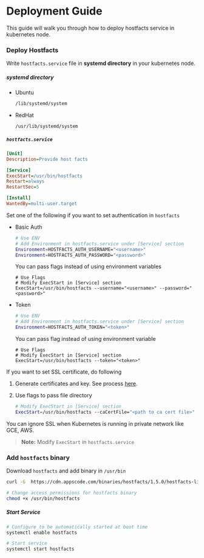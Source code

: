 # Deployment Guide

This guide will walk you through how to deploy hostfacts service in kubernetes node.

### Deploy Hostfacts

Write `hostfacts.service` file in __systemd directory__ in your kubernetes node.

##### systemd directory
* Ubuntu

    ```sh
    /lib/systemd/system
    ```
* RedHat

    ```sh
    /usr/lib/systemd/system
    ```


##### `hostfacts.service`

```ini
[Unit]
Description=Provide host facts

[Service]
ExecStart=/usr/bin/hostfacts
Restart=always
RestartSec=5

[Install]
WantedBy=multi-user.target
```

Set one of the following if you want to set authentication in `hostfacts`

* Basic Auth

    ```sh
    # Use ENV
    # Add Environment in hostfacts.service under [Service] section
    Environment=HOSTFACTS_AUTH_USERNAME="<username>"
    Environment=HOSTFACTS_AUTH_PASSWORD="<password>"
    ```
    You can pass flags instead of using environment variables
    ```
    # Use Flags
    # Modify ExecStart in [Service] section
    ExecStart=/usr/bin/hostfacts --username="<username>" --password="<password>"
    ```
* Token

    ```sh
    # Use ENV
    # Add Environment in hostfacts.service under [Service] section
    Environment=HOSTFACTS_AUTH_TOKEN="<token>"
    ```
    You can pass flag instead of using environment variable
    ```
    # Use Flags
    # Modify ExecStart in [Service] section
    ExecStart=/usr/bin/hostfacts --token="<token>"
    ```

If you want to set SSL certificate, do following

1. Generate certificates and key. See process [here](../icinga2/certificate.md).
2. Use flags to pass file directory

    ```sh
    # Modify ExecStart in [Service] section
    ExecStart=/usr/bin/hostfacts --caCertFile="<path to ca cert file>" --certFile="<path to server cert file>" --keyFile="<path to server key file>"
    ```

You can ignore SSL when Kubernetes is running in private network like GCE, AWS.

> __Note:__ Modify `ExecStart` in `hostfacts.service`


### Add `hostfacts` binary

Download `hostfacts` and add binary in `/usr/bin`

```sh
curl -G  https://cdn.appscode.com/binaries/hostfacts/1.5.0/hostfacts-linux-amd64 -o /usr/bin/hostfacts

# Change access permissions for hostfacts binary
chmod +x /usr/bin/hostfacts
```

##### Start Service

```sh
# Configure to be automatically started at boot time
systemctl enable hostfacts

# Start service
systemctl start hostfacts
```
